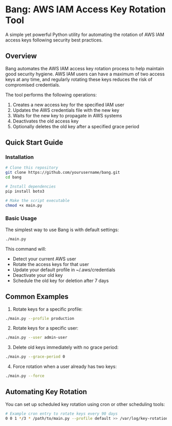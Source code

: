 # Bang: AWS IAM Access Key Rotation Tool

A simple yet powerful Python utility for automating the rotation of AWS IAM access keys following security best practices.

## Overview

Bang automates the AWS IAM access key rotation process to help maintain good security hygiene. AWS IAM users can have a maximum of two access keys at any time, and regularly rotating these keys reduces the risk of compromised credentials.

The tool performs the following operations:

1. Creates a new access key for the specified IAM user
2. Updates the AWS credentials file with the new key
3. Waits for the new key to propagate in AWS systems
4. Deactivates the old access key
5. Optionally deletes the old key after a specified grace period

## Quick Start Guide

### Installation

```bash
# Clone this repository
git clone https://github.com/yourusername/bang.git
cd bang

# Install dependencies
pip install boto3

# Make the script executable
chmod +x main.py
```

### Basic Usage

The simplest way to use Bang is with default settings:

```bash
./main.py
```

This command will:
* Detect your current AWS user
* Rotate the access keys for that user
* Update your default profile in ~/.aws/credentials
* Deactivate your old key
* Schedule the old key for deletion after 7 days

## Common Examples

1. Rotate keys for a specific profile:

```bash
./main.py --profile production
```

2. Rotate keys for a specific user:

```bash
./main.py --user admin-user
```

3. Delete old keys immediately with no grace period:

```bash
./main.py --grace-period 0
```

4. Force rotation when a user already has two keys:

```bash
./main.py --force
```

## Automating Key Rotation

You can set up scheduled key rotation using cron or other scheduling tools:

```bash
# Example cron entry to rotate keys every 90 days
0 0 1 */3 * /path/to/main.py --profile default >> /var/log/key-rotation.log 2>&1
```